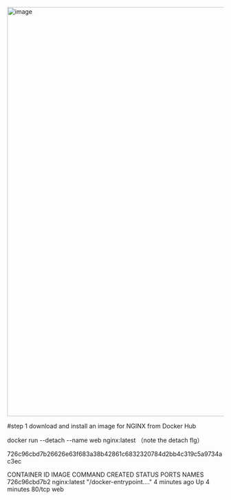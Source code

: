 <img width="952" alt="image" src="https://github.com/17303954/personal_notes/assets/36843259/95d0911f-4d3e-4d28-9e7d-a92da0da03c7">

#step 1  download and install an image for NGINX from Docker Hub

docker run --detach --name web nginx:latest  （note the detach flg）

726c96cbd7b26626e63f683a38b42861c6832320784d2bb4c319c5a9734ac3ec

CONTAINER ID   IMAGE                    COMMAND                  CREATED         STATUS         PORTS      NAMES
726c96cbd7b2   nginx:latest             "/docker-entrypoint.…"   4 minutes ago   Up 4 minutes   80/tcp     web
